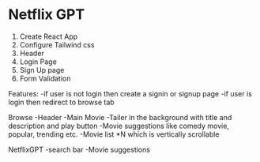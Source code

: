 # Netflix GPT

1. Create React App
2. Configure Tailwind css
3. Header
4. Login Page
5. Sign Up page
6. Form Validation

Features:
   -if user is not login then create a signin or signup page
   -if user is login then redirect to browse tab

Browse
    -Header
    -Main Movie
        -Tailer in the background with title and description and play button
        -Movie suggestions like comedy movie, popular, trending etc.
            -Movie list *N which is vertically scrollable

NetflixGPT
    -search bar
    -Movie suggestions

